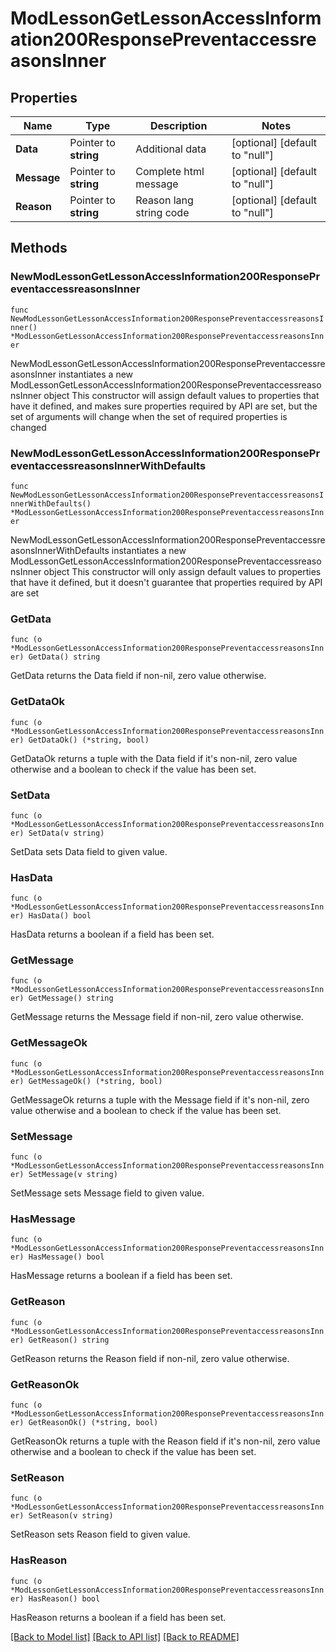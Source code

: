 # ModLessonGetLessonAccessInformation200ResponsePreventaccessreasonsInner

## Properties

Name | Type | Description | Notes
------------ | ------------- | ------------- | -------------
**Data** | Pointer to **string** | Additional data | [optional] [default to "null"]
**Message** | Pointer to **string** | Complete html message | [optional] [default to "null"]
**Reason** | Pointer to **string** | Reason lang string code | [optional] [default to "null"]

## Methods

### NewModLessonGetLessonAccessInformation200ResponsePreventaccessreasonsInner

`func NewModLessonGetLessonAccessInformation200ResponsePreventaccessreasonsInner() *ModLessonGetLessonAccessInformation200ResponsePreventaccessreasonsInner`

NewModLessonGetLessonAccessInformation200ResponsePreventaccessreasonsInner instantiates a new ModLessonGetLessonAccessInformation200ResponsePreventaccessreasonsInner object
This constructor will assign default values to properties that have it defined,
and makes sure properties required by API are set, but the set of arguments
will change when the set of required properties is changed

### NewModLessonGetLessonAccessInformation200ResponsePreventaccessreasonsInnerWithDefaults

`func NewModLessonGetLessonAccessInformation200ResponsePreventaccessreasonsInnerWithDefaults() *ModLessonGetLessonAccessInformation200ResponsePreventaccessreasonsInner`

NewModLessonGetLessonAccessInformation200ResponsePreventaccessreasonsInnerWithDefaults instantiates a new ModLessonGetLessonAccessInformation200ResponsePreventaccessreasonsInner object
This constructor will only assign default values to properties that have it defined,
but it doesn't guarantee that properties required by API are set

### GetData

`func (o *ModLessonGetLessonAccessInformation200ResponsePreventaccessreasonsInner) GetData() string`

GetData returns the Data field if non-nil, zero value otherwise.

### GetDataOk

`func (o *ModLessonGetLessonAccessInformation200ResponsePreventaccessreasonsInner) GetDataOk() (*string, bool)`

GetDataOk returns a tuple with the Data field if it's non-nil, zero value otherwise
and a boolean to check if the value has been set.

### SetData

`func (o *ModLessonGetLessonAccessInformation200ResponsePreventaccessreasonsInner) SetData(v string)`

SetData sets Data field to given value.

### HasData

`func (o *ModLessonGetLessonAccessInformation200ResponsePreventaccessreasonsInner) HasData() bool`

HasData returns a boolean if a field has been set.

### GetMessage

`func (o *ModLessonGetLessonAccessInformation200ResponsePreventaccessreasonsInner) GetMessage() string`

GetMessage returns the Message field if non-nil, zero value otherwise.

### GetMessageOk

`func (o *ModLessonGetLessonAccessInformation200ResponsePreventaccessreasonsInner) GetMessageOk() (*string, bool)`

GetMessageOk returns a tuple with the Message field if it's non-nil, zero value otherwise
and a boolean to check if the value has been set.

### SetMessage

`func (o *ModLessonGetLessonAccessInformation200ResponsePreventaccessreasonsInner) SetMessage(v string)`

SetMessage sets Message field to given value.

### HasMessage

`func (o *ModLessonGetLessonAccessInformation200ResponsePreventaccessreasonsInner) HasMessage() bool`

HasMessage returns a boolean if a field has been set.

### GetReason

`func (o *ModLessonGetLessonAccessInformation200ResponsePreventaccessreasonsInner) GetReason() string`

GetReason returns the Reason field if non-nil, zero value otherwise.

### GetReasonOk

`func (o *ModLessonGetLessonAccessInformation200ResponsePreventaccessreasonsInner) GetReasonOk() (*string, bool)`

GetReasonOk returns a tuple with the Reason field if it's non-nil, zero value otherwise
and a boolean to check if the value has been set.

### SetReason

`func (o *ModLessonGetLessonAccessInformation200ResponsePreventaccessreasonsInner) SetReason(v string)`

SetReason sets Reason field to given value.

### HasReason

`func (o *ModLessonGetLessonAccessInformation200ResponsePreventaccessreasonsInner) HasReason() bool`

HasReason returns a boolean if a field has been set.


[[Back to Model list]](../README.md#documentation-for-models) [[Back to API list]](../README.md#documentation-for-api-endpoints) [[Back to README]](../README.md)


